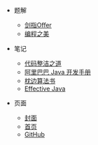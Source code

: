 * 题解
  * [剑指Offer](docs/coding-interview.md)
  * [编程之美](docs/the-beauty-of-programming.md)

* 笔记
  * [代码整洁之道](docs/clean-code.md)
  * [阿里巴巴 Java 开发手册](docs/effective-coding.md)
  * [枕边算法书](docs/algorithm-stories.md)
  * [Effective Java](docs/effective-java.md)

* 页面
  * [封面]()
  * [首页](README)
  * [GitHub](https://github.com/yanglbme)